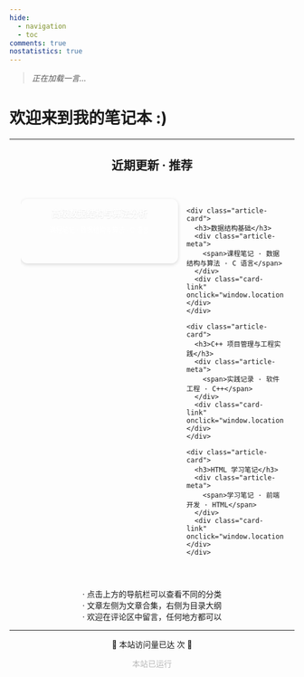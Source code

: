 ```yaml
---
hide:
  - navigation
  - toc
comments: true
nostatistics: true
---
```


<!-- # 欢迎 -->

<!-- 一言 --->

> <span id="daily-quote" style="font-style: italic; color: #555;">正在加载一言...</span>
<script>
  fetch('https://v1.hitokoto.cn/?c=a&c=d&c=i')
    .then(response => response.json())
    .then(data => {
      document.getElementById('daily-quote').innerText = data.hitokoto;
    });
</script>

<h1>
<div id="typed-container">
  <span id="typed">欢迎来到我的笔记本 :)</span>
</div>
</h1>

<script src="https://cdn.jsdelivr.net/npm/typed.js@2.0.11"></script>
<script>
  let typed = null;

  function initTyped() {
    var typedElement = document.getElementById("typed");
    // 清空占位符文本
    typedElement.textContent = "";
    
    // 如果已存在实例，先销毁
    if (typed) {
      typed.destroy();
    }
    
    // 重新初始化
    typed = new Typed("#typed", {
      strings: ["欢迎来到我的笔记本 :)"],
      typeSpeed: 60,
      backSpeed: 50,
      backDelay: 1800,
      startDelay: 400,
      loop: true,
      onError: (err) => {
        console.error('Typed.js error:', err);
        typedElement.textContent = "欢迎来到我的笔记本 :)";
      }
    });
  }

  // 初始化
  initTyped();

  // 监听页面可见性变化
  document.addEventListener('visibilitychange', function() {
    if (document.visibilityState === 'visible') {
      initTyped();
    }
  });
</script>

---

<!-- 推荐阅读 --->


<h2>近期更新 · 推荐</h2>

<div class="article-scroll">
  <div class="article-container">
    <div class="article-card">
      <h3>高级数据结构与算法分析</h3>
      <div class="article-meta">
        <span>课程笔记 · 数据结构与算法 · C 语言</span>
      </div>
      <div class="card-link" onclick="window.location.href='/study/course/ads'"></div>
    </div>
    
    <div class="article-card">
      <h3>数据结构基础</h3>
      <div class="article-meta">
        <span>课程笔记 · 数据结构与算法 · C 语言</span>
      </div>
      <div class="card-link" onclick="window.location.href='/study/course/ds'"></div>
    </div>

    <div class="article-card">
      <h3>C++ 项目管理与工程实践</h3>
      <div class="article-meta">
        <span>实践记录 · 软件工程 · C++</span>
      </div>
      <div class="card-link" onclick="window.location.href='/practice/MyMUG'"></div>
    </div>

    <div class="article-card">
      <h3>HTML 学习笔记</h3>
      <div class="article-meta">
        <span>学习笔记 · 前端开发 · HTML</span>
      </div>
      <div class="card-link" onclick="window.location.href='/study/self/html'"></div>
    </div>
  </div>
</div>


<p style="text-align: center;">
· 点击上方的导航栏可以查看不同的分类<br>
· 文章左侧为文章合集，右侧为目录大纲<br>
· 欢迎在评论区中留言，任何地方都可以
</p>

---

<!-- 访问次数 --->

<p style="text-align: center;">
  🎉 本站访问量已达 <span id="busuanzi_value_site_pv"><i class="fa fa-spinner fa-spin"></i></span> 次 🎉
</p>
<script async src="//busuanzi.ibruce.info/busuanzi/2.3/busuanzi.pure.mini.js"></script>

<body>
        <font color="#B9B9B9">
        <p style="text-align: center; ">
                <span>本站已运行</span>
                <span id='box1'></span>
    </p>
      <div id="box1"></div>
      <script>
        function timingTime(){
          let start = '2023-07-02 00:00:00'
          let startTime = new Date(start).getTime()
          let currentTime = new Date().getTime()
          let difference = currentTime - startTime
          let m =  Math.floor(difference / (1000))
          let mm = m % 60  // 秒
          let f = Math.floor(m / 60)
          let ff = f % 60 // 分钟
          let s = Math.floor(f/ 60) // 小时
          let ss = s % 24
          let day = Math.floor(s  / 24 ) // 天数
          return day + " 天 " + ss + " 时 " + ff + " 分 " + mm +' 秒'
        }
        setInterval(()=>{
          document.getElementById('box1').innerHTML = timingTime()
        },1000)
      </script>
      </font>
    </body>

<style>
  /* 为页面增加一点风格 */
  h2, h3, h4 {
    text-align: center;
  }
  
  .article-scroll {
    max-width: 750px;
    margin: 0 auto;
    padding: 20px;
    position: relative;
  }
  
  .article-container {
    display: flex;
    gap: 15px;
    overflow-x: auto;
    scroll-snap-type: x mandatory;
    scrollbar-width: none;
    -ms-overflow-style: none;
    padding: 8px 0;
  }
  
  .article-container::-webkit-scrollbar {
    display: none;
  }
  
  .article-card {
    flex: 0 0 250px;
    height: 86px;
    position: relative;
    background: linear-gradient(135deg, 
      var(--md-primary-fg-color), 
      color-mix(in srgb, var(--md-primary-fg-color) 65%, white)
    );
    border-radius: 12px;
    padding: 14px;
    box-shadow: 0 2px 6px rgba(0, 0, 0, 0.15);
    transition: transform 0.3s ease, box-shadow 0.3s ease;
    scroll-snap-align: start;
  }
  
  /* 为日间模式特别指定渐变 */
  [data-md-color-scheme="default"] .article-card {
    background: linear-gradient(135deg, 
      var(--md-primary-fg-color), 
      color-mix(in srgb, var(--md-primary-fg-color) 50%, white)
    );
  }
  
  /* 为夜间模式特别指定渐变 */
  [data-md-color-scheme="slate"] .article-card {
    background: linear-gradient(135deg, 
      var(--md-primary-fg-color), 
      color-mix(in srgb, var(--md-primary-fg-color) 40%, black)
    );
  }
  
  .article-card:hover {
    transform: translateY(-3px);
    box-shadow: 0 3px 8px rgba(0, 0, 0, 0.2);
  }
  
  .article-card h3 {
    margin: 0 0 10px 0; /* 减小下边距 */
    color: white;
    font-size: 1.1em; /* 稍微减小标题字号 */
    font-weight: 600;
    text-shadow: 0 1px 2px rgba(0,0,0,0.1);
  }
  
  .article-meta {
    display: flex;
    flex-direction: column;
    gap: 6px; /* 减小间距 */
    color: rgba(255, 255, 255, 0.95);
    font-size: 0.8em; /* 稍微减小字号 */
    align-items: center;
  }
  
  .article-meta span {
    display: flex;
    align-items: center;
    gap: 4px;
  }
  
  .card-link {
    position: absolute;
    top: 0;
    left: 0;
    width: 100%;
    height: 100%;
    cursor: pointer;
    border-radius: 12px; /* 匹配卡片圆角 */
    background: linear-gradient(rgba(255,255,255,0), rgba(255,255,255,0.05));
    transition: background 0.3s;
  }
  
  .card-link:hover {
    background: linear-gradient(rgba(255,255,255,0.05), rgba(255,255,255,0.1));
  }
  
  /* 其他样式保持不变 */
  .md-typeset table {
    width: 80%;
    margin: auto;
    border-collapse: collapse;
  }
  
  .md-typeset table th, .md-typeset table td {
    border: 1px solid #ddd;
    padding: 8px;
    text-align: center;
  }
</style>

<script>
document.addEventListener('DOMContentLoaded', function() {
  const container = document.querySelector('.article-container');
  
  // 移除滑动条相关的 JavaScript 代码
});
</script>